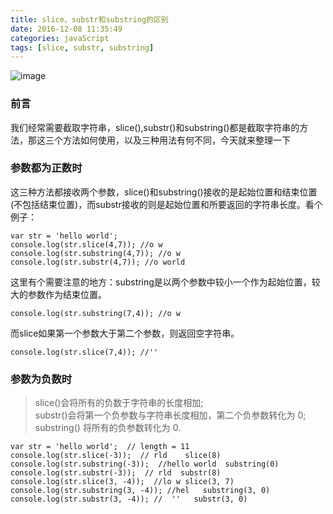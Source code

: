 ```yaml
---
title: slice、substr和substring的区别
date: 2016-12-08 11:35:49
categories: javaScript
tags: [slice, substr, substring]
---
```

![image](http://static.runoob.com/images/mix/rfwDB3L.png)
<!--more-->
### 前言
我们经常需要截取字符串，slice(),substr()和substring()都是截取字符串的方法，那这三个方法如何使用，以及三种用法有何不同，今天就来整理一下

### 参数都为正数时
这三种方法都接收两个参数，slice()和substring()接收的是起始位置和结束位置(不包括结束位置)，而substr接收的则是起始位置和所要返回的字符串长度。看个例子：
```
var str = 'hello world';
console.log(str.slice(4,7)); //o w
console.log(str.substring(4,7)); //o w
console.log(str.substr(4,7)); //o world
```
这里有个需要注意的地方：substring是以两个参数中较小一个作为起始位置，较大的参数作为结束位置。
```
console.log(str.substring(7,4)); //o w
```
而slice如果第一个参数大于第二个参数，则返回空字符串。
```
console.log(str.slice(7,4)); //''
```
### 参数为负数时

> slice()会将所有的负数于字符串的长度相加;  
substr()会将第一个负参数与字符串长度相加，第二个负参数转化为 0;  
substring() 将所有的负参数转化为 0.

```
var str = 'hello world';  // length = 11
console.log(str.slice(-3));  // rld    slice(8)
console.log(str.substring(-3));  //hello world  substring(0)
console.log(str.substr(-3));  // rld  substr(8)
console.log(str.slice(3, -4));  //lo w slice(3, 7)
console.log(str.substring(3, -4)); //hel   substring(3, 0)
console.log(str.substr(3, -4)); //  ''   substr(3, 0)

```
